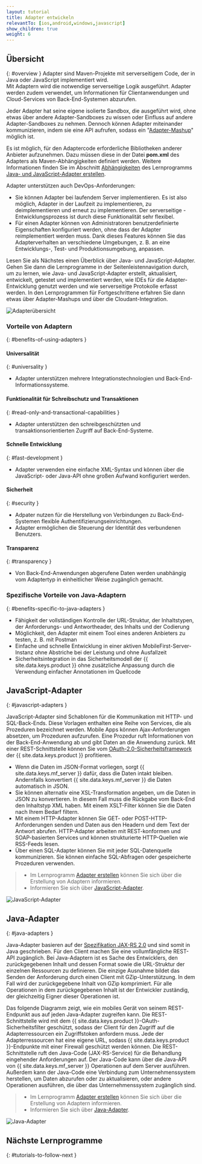 ```yaml
---
layout: tutorial
title: Adapter entwickeln
relevantTo: [ios,android,windows,javascript]
show_children: true
weight: 6
---
```

<!-- NLS_CHARSET=UTF-8 -->
## Übersicht
{: #overview }
Adapter sind Maven-Projekte mit serverseitigem Code, der in Java oder JavaScript implementiert wird.  
Mit Adaptern wird die notwendige serverseitige Logik ausgeführt. Adapter werden zudem verwendet, um Informationen für Clientanwendungen und Cloud-Services von Back-End-Systemen abzurufen.  

Jeder Adapter hat seine eigene isolierte Sandbox, die ausgeführt wird, ohne etwas über andere Adapter-Sandboxes zu wissen oder Einfluss auf andere Adapter-Sandboxes zu nehmen. Dennoch können Adapter miteinander kommunizieren, indem sie eine API aufrufen, sodass ein "[Adapter-Mashup](advanced-adapter-usage-mashup)" möglich ist. 

Es ist möglich, für den Adaptercode erforderliche Bibliotheken anderer Anbieter aufzunehmen. Dazu müssen diese in der Datei **pom.xml** des Adapters als Maven-Abhängigkeiten definiert werden. Weitere Informationen finden Sie im Abschnitt [Abhängigkeiten](creating-adapters/#dependencies) des Lernprogramms [Java- und JavaScript-Adapter erstellen](creating-adapters). 

Adapter unterstützen auch DevOps-Anforderungen: 

* Sie können Adapter
bei laufendem Server implementieren. Es ist also möglich, Adapter in der Laufzeit zu implementieren, zu deimplementieren und erneut zu implementieren. Der serverseitige
-Entwicklungsprozess ist durch diese Funktionalität sehr flexibel. 
* Für einen Adapter können von Administratoren benutzerdefinierte Eigenschaften konfiguriert werden, ohne dass der Adapter reimplementiert werden muss. Dank dieses Features können Sie das Adapterverhalten an verschiedene Umgebungen, z. B. an eine Entwicklungs-, Test- und Produktionsumgebung, anpassen. 

Lesen Sie als Nächstes einen Überblick über Java- und JavaScript-Adapter. Gehen Sie dann die Lernprogramme in der Seitenleistennavigation durch, um zu lernen,
wie Java- und JavaScript-Adapter erstellt, aktualisiert, entwickelt, getestet und implementiert werden,
wie IDEs für die Adapter-Entwicklung genutzt werden und wie serverseitige Protokolle erfasst werden.
In den Lernprogrammen für Fortgeschrittene erfahren Sie dann etwas über Adapter-Mashups und über die Cloudant-Integration. 

![Adapterübersicht](adapter_overview_top.jpg)

### Vorteile von Adaptern
{: #benefits-of-using-adapters }

#### Universalität
{: #universality }

* Adapter unterstützen mehrere Integrationstechnologien und Back-End-Informationssysteme.

#### Funktionalität für Schreibschutz und Transaktionen
{: #read-only-and-transactional-capabilities }

* Adapter unterstützen den schreibgeschützten und transaktionsorientierten Zugriff auf Back-End-Systeme. 

#### Schnelle Entwicklung
{: #fast-development }

* Adapter verwenden eine einfache XML-Syntax und können über die
JavaScript- oder Java-API ohne großen Aufwand konfiguriert werden. 

#### Sicherheit
{: #security }

* Adpater nutzen für die Herstellung von Verbindungen zu Back-End-Systemen flexible Authentifizierungseinrichtungen. 
* Adapter ermöglichen die Steuerung der Identität des verbundenen Benutzers. 

#### Transparenz
{: #transparency }

* Von Back-End-Anwendungen abgerufene Daten werden unabhängig vom Adaptertyp in einheitlicher Weise zugänglich gemacht.   

### Spezifische Vorteile von Java-Adaptern
{: #benefits-specific-to-java-adapters }

* Fähigkeit der vollständigen Kontrolle der URL-Struktur, der Inhaltstypen, der Anforderungs- und Antwortheader, des Inhalts und der Codierung
* Möglichkeit, den Adapter mit einem Tool eines anderen Anbieters zu testen, z. B. mit Postman
* Einfache und schnelle Entwicklung in einer aktiven MobileFirst-Server-Instanz ohne Abstriche bei der Leistung und ohne Ausfallzeit
* Sicherheitsintegration in das Sicherheitsmodell der {{ site.data.keys.product }} ohne zusätzliche Anpassung durch die Verwendung einfacher Annotationen im Quellcode

## JavaScript-Adapter
{: #javascript-adapters }

JavaScript-Adapter sind Schablonen für die Kommunikation mit HTTP- und SQL-Back-Ends. Diese Vorlagen enthalten eine Reihe von Services, die als Prozeduren bezeichnet werden. Mobile Apps können Ajax-Anforderungen absetzen, um Prozeduren aufzurufen. Eine Prozedur ruft Informationen von der Back-End-Anwendung ab und gibt Daten an die Anwendung zurück. Mit einer REST-Schnittstelle können Sie vom
[OAuth-2.0-Sicherheitsframework](../authentication-and-security) der {{ site.data.keys.product }} profitieren.

* Wenn die Daten im JSON-Format vorliegen, sorgt {{ site.data.keys.mf_server }} dafür, dass die Daten intakt bleiben. Andernfalls konvertiert {{ site.data.keys.mf_server }} die Daten automatisch in JSON.   
* Sie können
alternativ eine
XSL-Transformation angeben, um die Daten in JSON zu konvertieren. In diesem Fall muss die Rückgabe vom Back-End
den Inhaltstyp XML haben. Mit einem XSLT-Filter können Sie die Daten nach Ihrem Bedarf filtern.
* Mit
einem HTTP-Adapter können Sie GET- oder POST-HTTP-Anforderungen senden und Daten aus den Headern und dem Text der Antwort
abrufen. HTTP-Adapter arbeiten mit REST-konformen und SOAP-basierten Services und können strukturierte HTTP-Quellen wie RSS-Feeds
lesen. 
* Über einen SQL-Adapter können Sie mit jeder SQL-Datenquelle kommunizieren.
Sie können einfache SQL-Abfragen oder gespeicherte Prozeduren verwenden. 

> * Im Lernprogramm [Adapter erstellen](creating-adapters) können Sie sich über die Erstellung von Adaptern informieren. 
> * Informieren Sie sich über [JavaScript-Adapter](javascript-adapters). 

![JavaScript-Adapter](javascript_adapters.png)

## Java-Adapter
{: #java-adapters }

Java-Adapter basieren auf der [Spezifikation JAX-RS 2.0](https://jax-rs-spec.java.net/nonav/2.0-rev-a/apidocs/index.html) und
sind somit in Java geschrieben. Für den Client machen Sie eine vollumfängliche REST-API zugänglich. Bei Java-Adaptern ist es Sache des Entwicklers, den zurückgegebenen Inhalt und dessen Format sowie die URL-Struktur der einzelnen Ressourcen zu definieren. Die einzige Ausnahme bildet das Senden der Anforderung durch einen Client mit GZip-Unterstützung. In dem Fall wird der zurückgegebene Inhalt von GZip komprimiert. Für alle Operationen in dem zurückgegebenen Inhalt ist der Entwickler zuständig, der gleichzeitig Eigner dieser Operationen ist. 

Das folgende Diagramm zeigt, wie ein mobiles Gerät
von seinem REST-Endpunkt aus auf jeden Java-Adapter zugreifen kann. Die REST-Schnittstelle wird
mit dem {{ site.data.keys.product }}-OAuth-Sicherheitsfilter geschützt, sodass
der Client für den Zugriff auf die Adapterressourcen ein Zugriffstoken anfordern muss. Jede der Adapterressourcen hat eine eigene URL, sodass
{{ site.data.keys.product }}-Endpunkte mit einer Firewall geschützt werden
können. Die REST-Schnittstelle ruft den Java-Code (JAX-RS-Service) für die Behandlung eingehender Anforderungen
auf. Der Java-Code
kann über die Java-API von
{{ site.data.keys.mf_server }} Operationen auf dem Server ausführen. Außerdem kann der Java-Code
eine Verbindung zum Unternehmenssystem herstellen, um Daten abzurufen oder zu aktualisieren, oder andere Operationen ausführen, die über das Unternehmenssystem
zugänglich sind.

> * Im Lernprogramm [Adapter erstellen](creating-adapters) können Sie sich über die Erstellung von Adaptern informieren. 
> * Informieren Sie sich über [Java-Adapter](java-adapters). 

![Java-Adapter](java_adapter.jpg)

## Nächste Lernprogramme
{: #tutorials-to-follow-next }

